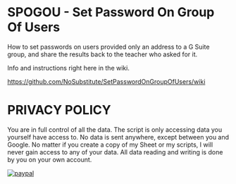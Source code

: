 # SPOGOU - Set Password On Group Of Users
How to set passwords on users provided only an address to a G Suite group,
and share the results back to the teacher who asked for it.

Info and instructions right here in the wiki.

https://github.com/NoSubstitute/SetPasswordOnGroupOfUsers/wiki

# PRIVACY POLICY

You are in full control of all the data. The script is only accessing data you yourself have access to. No data is sent anywhere, except between you and Google. No matter if you create a copy of my Sheet or my scripts, I will never gain access to any of your data. All data reading and writing is done by you on your own account.

[![paypal](https://www.paypalobjects.com/en_US/i/btn/btn_donateCC_LG.gif)](https://www.paypal.me/NoSubstitute)
